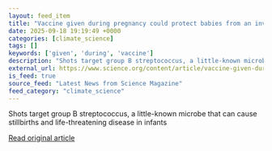 ```yaml
---
layout: feed_item
title: "Vaccine given during pregnancy could protect babies from an invisible killer"
date: 2025-09-18 19:19:49 +0000
categories: [climate_science]
tags: []
keywords: ['given', 'during', 'vaccine']
description: "Shots target group B streptococcus, a little-known microbe that can cause stillbirths and life-threatening disease in infants"
external_url: https://www.science.org/content/article/vaccine-given-during-pregnancy-could-protect-babies-invisible-killer
is_feed: true
source_feed: "Latest News from Science Magazine"
feed_category: "climate_science"
---
```


Shots target group B streptococcus, a little-known microbe that can cause stillbirths and life-threatening disease in infants

[Read original article](https://www.science.org/content/article/vaccine-given-during-pregnancy-could-protect-babies-invisible-killer)
